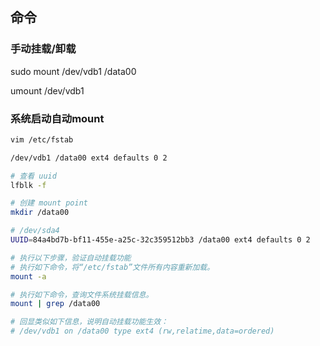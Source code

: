 

## 命令

### 手动挂载/卸载

sudo mount /dev/vdb1 /data00

umount /dev/vdb1

### 系统启动自动mount

```bash
vim /etc/fstab

/dev/vdb1 /data00 ext4 defaults 0 2

# 查看 uuid
lfblk -f

# 创建 mount point
mkdir /data00

# /dev/sda4
UUID=84a4bd7b-bf11-455e-a25c-32c359512bb3 /data00 ext4 defaults 0 2

# 执行以下步骤，验证自动挂载功能
# 执行如下命令，将“/etc/fstab”文件所有内容重新加载。
mount -a

# 执行如下命令，查询文件系统挂载信息。
mount | grep /data00

# 回显类似如下信息，说明自动挂载功能生效：
# /dev/vdb1 on /data00 type ext4 (rw,relatime,data=ordered)

```